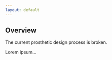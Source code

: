 ```yaml
---
layout: default
---
```


## Overview

The current prosthetic design process is broken. 

Lorem ipsum...
